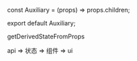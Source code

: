 const Auxiliary = (props) => props.children;

export default Auxiliary;

getDerivedStateFromProps

api => 状态 => 组件 => ui
